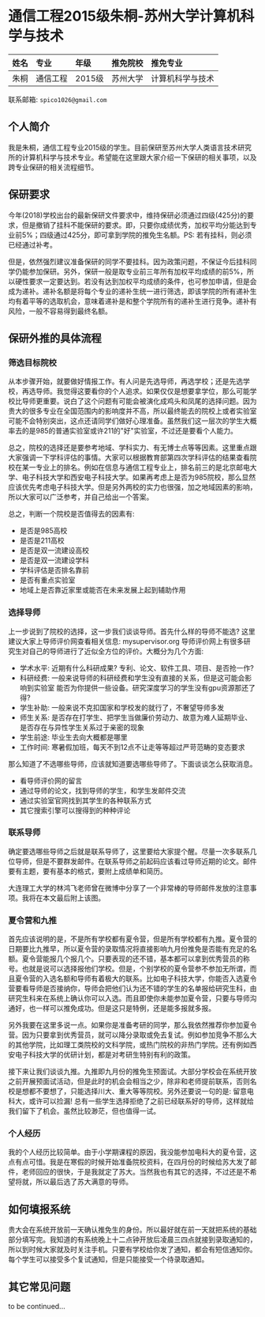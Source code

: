 # 通信工程2015级朱桐-苏州大学计算机科学与技术

|姓名|专业|年级|推免院校|推免专业|
|:-|:-|:-|:-|:-|
|朱桐|通信工程|2015级|苏州大学|计算机科学与技术|

联系邮箱: `spico1026@gmail.com`

## 个人简介

我是朱桐，通信工程专业2015级的学生。目前保研至苏州大学人类语言技术研究所的计算机科学与技术专业。希望能在这里跟大家介绍一下保研的相关事项，以及跨专业保研的相关流程细节。

## 保研要求

今年(2018)学校出台的最新保研文件要求中，维持保研必须通过四级(425分)的要求，但是撤销了挂科不能保研的要求。即，只要你成绩优秀，加权平均分能达到专业前5%；四级通过425分，即可拿到学院的推免生名额。PS: 若有挂科，则必须已经通过补考。

但是，依然强烈建议准备保研的同学不要挂科。因为政策问题，不保证今后挂科同学仍能参加保研。另外，保研一般是取专业前三年所有加权平均成绩的前5%，所以硬性要求一定要达到。若没有达到加权平均成绩的条件，也可参加申请，但是会成为递补。递补名额是将每个专业的递补生统一进行筛选，即该学院的所有递补生均有着平等的选取机会，意味着递补是和整个学院所有的递补生进行竞争。递补有风险，一般不容易得到最终名额。

## 保研外推的具体流程

### 筛选目标院校

从本步骤开始，就要做好情报工作。有人问是先选导师，再选学校；还是先选学校，再选导师。我觉得这要看你的个人追求。如果仅仅是想要拿学位，那么可能学校比导师更重要。说白了这个问题有可能会被演化成鸡头和凤尾的选择问题。因为贵大的很多专业在全国范围内的影响度并不高，所以最终能去的院校上或者实验室可能不会特别突出，这点还请同学们做好心理准备。虽然我们这一层次的学生大概率去的是985的普通实验室或许211的"好"实验室，不过还是要看个人能力。

总之，院校的选择还是要参考地域、学科实力、有无博士点等等因素。这里重点跟大家强调一下学科评估的事情。大家可以根据教育部第四次学科评估的结果查看院校在某一专业上的排名。例如在信息与通信工程专业上，排名前三的是北京邮电大学、电子科技大学和西安电子科技大学。如果再考虑上是否为985院校，那么显然应该优先考虑电子科技大学。但是另外两校的实力也很强，加之地域因素的影响，所以大家可以广泛参考，并自己给出一个答案。

总之，判断一个院校是否值得去的因素有:

- 是否是985高校
- 是否是211高校
- 是否是双一流建设高校
- 是否是双一流建设学科
- 学科评估是否排名靠前
- 是否有重点实验室
- 地域上是否靠近家里或能否在未来发展上起到辅助作用

### 选择导师

上一步说到了院校的选择，这一步我们谈谈导师。首先什么样的导师不能选? 这里建议大家上导师评价网查看相关信息: mysupervisor.org 导师评价网上有很多研究生对自己的导师进行了近似全方位的评价。大概分为几个方面:

- 学术水平: 近期有什么科研成果? 专利、论文、软件工具、项目、是否抢一作?
- 科研经费: 一般来说导师的科研经费和学生没有直接的关系，但是这可能会影响到实验室 能否为你提供一些设备。研究深度学习的学生没有gpu资源那还了得?
- 学生补助: 一般来说不克扣国家和学校发的就行了，不奢望导师多发
- 师生关系: 是否存在打学生、把学生当做廉价劳动力、故意为难人延期毕业、是否存在与异性学生关系过于亲密的现象
- 学生前途: 毕业生去向大概都是哪里
- 工作时间: 寒暑假加班，每天不到12点不让走等等超过严苛范畴的变态要求

那么知道了不选哪些导师，应该就知道要选哪些导师了。下面谈谈怎么获取消息。

- 看导师评价网的留言
- 通过导师的论文，找到导师的学生，和学生发邮件交流
- 通过实验室官网找到其学生的各种联系方式
- 其它搜索引擎可以搜得到的种种评论

### 联系导师

确定要选哪些导师之后就是联系导师了，这里要给大家提个醒。尽量一次多联系几位导师，但是不要群发邮件。在联系导师之前起码应该看过导师近期的论文。邮件要有主题，要有基本的格式，要附上成绩单和简历。

大连理工大学的林鸿飞老师曾在微博中分享了一个非常棒的导师邮件发放的注意事项。我将在本文最后附上该图。

### 夏令营和九推

首先应该说明的是，不是所有学校都有夏令营，但是所有学校都有九推。夏令营的日期要比九推早，所以夏令营的录取情况将直接影响九月份推免是否能有充足的名额。夏令营能报几个报几个。只要表现的还不错，基本都可以拿到优秀营员的称号。也就是说可以选择报他们学校。但是，个别学校的夏令营参不参加无所谓，而且夏令营的入选名额和导师有着极大的联系。比如电子科技大学，你能否入选夏令营要看导师是否接纳你，导师会把他们认为还不错的学生的名单报给研究生科，由研究生科来在系统上确认你可以入选。而且即使你未能参加夏令营，只要与导师沟通好，也一样可以推免成功。但是这只是特例，还是能多报就多报。

另外我要在这里多说一点。如果你是准备考研的同学，那么我依然推荐你参加夏令营。因为只要拿到优秀营员，就可以降分录取或免去复试。例如参加竞争不那么大的其他学院，比如理工类院校的文科学院，或热门院校的非热门学院。还有例如西安电子科技大学的优研计划，都是对考研生特别有利的政策。

接下来让我们谈谈九推。九推即九月份的推免生预面试。大部分学校会在系统开放之前开展预面试活动，但是此时的机会会相当之少，除非和老师提前联系，否则名校是想都不要想了，只能选择川大、重大等等院校。另外还要说一句的是: 留意电科大，或许可以捡漏! 总有一些学生选择拒绝了之前已经联系好的导师，这样就给我们留下了机会。虽然比较渺茫，但也值得一试。

### 个人经历

我的个人经历比较简单。由于小学期课程的原因，我没能参加电科大的夏令营，这点有点可惜。我是在寒假的时候开始准备院校资料，在四月份的时候给苏大发了邮件，老师回应的很快，于是我就定了苏大。当然我也有其它的选择，不过还是不希望将就，所以最后选了苏大满意的导师。

## 如何填报系统

贵大会在系统开放前一天确认推免生的身份。所以最好就在前一天就把系统的基础部分填写完。我知道的有系统晚上十二点钟开放后凌晨三四点就接到录取通知的，所以到时候大家就及时关注手机。只要有学校给你发了通知，都会有短信通知你。每个学生可以接受多个复试通知，但是只能接受一个待录取通知。

## 其它常见问题

to be continued...
